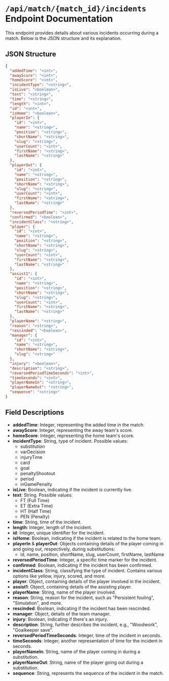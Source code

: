 # `/api/match/{match_id}/incidents` Endpoint Documentation

This endpoint provides details about various incidents occurring during a match. Below is the JSON structure and its explanation.

## JSON Structure

```json
{
  "addedTime": "<int>",
  "awayScore": "<int>",
  "homeScore": "<int>",
  "incidentType": "<string>",
  "isLive": "<boolean>",
  "text": "<string>",
  "time": "<string>",
  "length": "<int>",
  "id": "<int>",
  "isHome": "<boolean>",
  "playerIn": {
    "id": "<int>",
    "name": "<string>",
    "position": "<string>",
    "shortName": "<string>",
    "slug": "<string>",
    "userCount": "<int>",
    "firstName": "<string>",
    "lastName": "<string>"
  },
  "playerOut": {
    "id": "<int>",
    "name": "<string>",
    "position": "<string>",
    "shortName": "<string>",
    "slug": "<string>",
    "userCount": "<int>",
    "firstName": "<string>",
    "lastName": "<string>"
  },
  "reversedPeriodTime": "<int>",
  "confirmed": "<boolean>",
  "incidentClass": "<string>",
  "player": {
    "id": "<int>",
    "name": "<string>",
    "position": "<string>",
    "shortName": "<string>",
    "slug": "<string>",
    "userCount": "<int>",
    "firstName": "<string>",
    "lastName": "<string>"
  },
  "assist1": {
    "id": "<int>",
    "name": "<string>",
    "position": "<string>",
    "shortName": "<string>",
    "slug": "<string>",
    "userCount": "<int>",
    "firstName": "<string>",
    "lastName": "<string>"
  },
  "playerName": "<string>",
  "reason": "<string>",
  "rescinded": "<boolean>",
  "manager": {
    "id": "<int>",
    "name": "<string>",
    "shortName": "<string>",
    "slug": "<string>"
  },
  "injury": "<boolean>",
  "description": "<string>",
  "reversedPeriodTimeSeconds": "<int>",
  "timeSeconds": "<int>",
  "playerNameIn": "<string>",
  "playerNameOut": "<string>",
  "sequence": "<string>"
}
```

## Field Descriptions

- **addedTime**: Integer, representing the added time in the match.
- **awayScore**: Integer, representing the away team's score.
- **homeScore**: Integer, representing the home team's score.
- **incidentType**: String, type of incident. Possible values:
    - substitution
    - varDecision
    - injuryTime
    - card
    - goal
    - penaltyShootout
    - period
    - inGamePenalty
- **isLive**: Boolean, indicating if the incident is currently live.
- **text**: String. Possible values:
    - FT (Full Time)
    - ET (Extra Time)
    - HT (Half Time)
    - PEN (Penalty)
- **time**: String, time of the incident.
- **length**: Integer, length of the incident.
- **id**: Integer, unique identifier for the incident.
- **isHome**: Boolean, indicating if the incident is related to the home team.
- **playerIn** & **playerOut**: Objects containing details of the player coming in and going out, respectively, during substitutions:
    - id, name, position, shortName, slug, userCount, firstName, lastName
- **reversedPeriodTime**: Integer, a specific time marker for the incident.
- **confirmed**: Boolean, indicating if the incident has been confirmed.
- **incidentClass**: String, classifying the type of incident. Contains various options like yellow, injury, scored, and more.
- **player**: Object, containing details of the player involved in the incident.
- **assist1**: Object, containing details of the assisting player.
- **playerName**: String, name of the player involved.
- **reason**: String, reason for the incident, such as "Persistent fouling", "Simulation", and more.
- **rescinded**: Boolean, indicating if the incident has been rescinded.
- **manager**: Object, details of the team manager.
- **injury**: Boolean, indicating if there's an injury.
- **description**: String, further describes the incident, e.g., "Woodwork", "Goalkeeper save".
- **reversedPeriodTimeSeconds**: Integer, time of the incident in seconds.
- **timeSeconds**: Integer, another representation of time for the incident in seconds.
- **playerNameIn**: String, name of the player coming in during a substitution.
- **playerNameOut**: String, name of the player going out during a substitution.
- **sequence**: String, represents the sequence of the incident in the match.